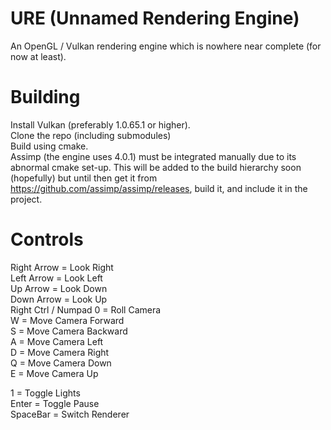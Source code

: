 # URE (Unnamed Rendering Engine)
An OpenGL / Vulkan rendering engine which is nowhere near complete (for now at least).

# Building
Install Vulkan (preferably 1.0.65.1 or higher).  
Clone the repo (including submodules)  
Build using cmake.  
Assimp (the engine uses 4.0.1) must be integrated manually due to its abnormal cmake set-up.  This will be added to the build hierarchy soon (hopefully) but until then get it from https://github.com/assimp/assimp/releases, build it, and include it in the project.

# Controls
Right Arrow = Look Right  
Left Arrow = Look Left  
Up Arrow = Look Down  
Down Arrow = Look Up  
Right Ctrl / Numpad 0 = Roll Camera  
W = Move Camera Forward  
S = Move Camera Backward  
A = Move Camera Left  
D = Move Camera Right  
Q = Move Camera Down  
E = Move Camera Up  

1 = Toggle Lights  
Enter = Toggle Pause  
SpaceBar = Switch Renderer  

